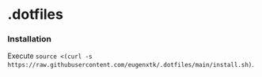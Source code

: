 # .dotfiles

### Installation

Execute `source <(curl -s https://raw.githubusercontent.com/eugenxtk/.dotfiles/main/install.sh)`.
